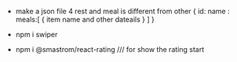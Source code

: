 * make a json file 
 4 rest and meal is different from other 
 {
    id:
    name :
    meals:[
        {
            item name and other dateails 
        }
    ]
 } 



 *   npm i swiper
* npm i @smastrom/react-rating  /// for show the rating start